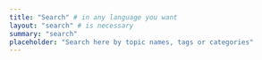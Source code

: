 ```yaml
---
title: "Search" # in any language you want
layout: "search" # is necessary
summary: "search"
placeholder: "Search here by topic names, tags or categories"
---
```

